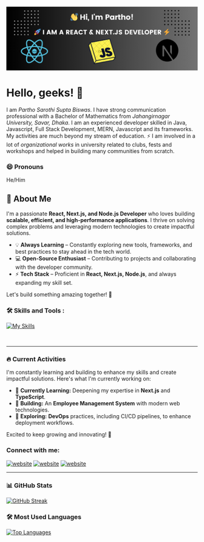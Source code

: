![parthosarothi46 GitHub README header image](https://raw.githubusercontent.com/parthosarothi46/parthosarothi46/master/heading.png)

# Hello, geeks! 👋

I am _Partho Sarothi Supta Biswas_. I have strong communication professional with a Bachelor of Mathematics from _Jahangirnagar University, Savar, Dhaka_. I am an experienced developer skilled in Java, Javascript, Full Stack Development, MERN, Javascript and its frameworks. My activities are much beyond my stream of education. ⚡ I am involved in a lot of _organizational works_ in university related to clubs, fests and workshops and helped in building many communities from scratch.

### 😄 Pronouns

He/Him

## 📝 About Me

I'm a passionate **React, Next.js, and Node.js Developer** who loves building **scalable, efficient, and high-performance applications**. I thrive on solving complex problems and leveraging modern technologies to create impactful solutions.

- 💡 **Always Learning** – Constantly exploring new tools, frameworks, and best practices to stay ahead in the tech world.
- 💻 **Open-Source Enthusiast** – Contributing to projects and collaborating with the developer community.
- ⚡ **Tech Stack** – Proficient in **React, Next.js, Node.js**, and always expanding my skill set.

Let's build something amazing together! 🚀

### 🛠️ Skills and Tools :

[![My Skills](https://skillicons.dev/icons?i=html,css,sass,tailwind,javascript,react,nextjs,nodejs,express,mongodb,java,github,vscode,npm,figma,firebase,idea,bash,linux,postman)](https://skillicons.dev)

<!-- <img align="left" alt="HTML5" width="26px" src="https://cdn.jsdelivr.net/gh/devicons/devicon/icons/html5/html5-original.svg" style="padding-right:10px;" />
<img align="left" alt="CSS3" width="26px" src="https://cdn.jsdelivr.net/gh/devicons/devicon/icons/css3/css3-original.svg" style="padding-right:10px;" />
<img align="left" alt="Sass" width="26px" src="https://cdn.jsdelivr.net/gh/devicons/devicon/icons/sass/sass-original.svg" style="padding-right:10px;" />
<img align="left" alt="TailwindCSS" width="26px" src="https://cdn.jsdelivr.net/gh/devicons/devicon/icons/tailwindcss/tailwindcss-original.svg" style="padding-right:10px;" />
<img align="left" alt="JavaScript" width="26px" src="https://cdn.jsdelivr.net/gh/devicons/devicon/icons/javascript/javascript-original.svg" style="padding-right:10px;" />
<img align="left" alt="React" width="26px" src="https://cdn.jsdelivr.net/gh/devicons/devicon/icons/react/react-original.svg" style="padding-right:10px;" />
<img align="left" alt="Next.js" width="26px" src="https://cdn.jsdelivr.net/gh/devicons/devicon/icons/nextjs/nextjs-original.svg" style="padding-right:10px;" />
<img align="left" alt="Node.js" width="26px" src="https://img.icons8.com/fluency/144/node-js.png" style="padding-right:10px;" />
<img align="left" alt="Express" width="26px" src="https://img.icons8.com/officel/480/express-js.png" style="padding-right:10px;" />
<img align="left" alt="MongoDB" width="26px" src="https://img.icons8.com/color/480/mongodb.png" style="padding-right:10px;" />
<img align="left" alt="Java" width="26px" src="https://skillicons.dev/icons?i=javatheme=dark" style="padding-right:10px;" />
<img align="left" alt="Git" width="26px" src="https://cdn.jsdelivr.net/gh/devicons/devicon/icons/git/git-original.svg" style="padding-right:10px;" />
<img align="left" alt="GitHub" width="26px" src="https://cdn.jsdelivr.net/gh/devicons/devicon/icons/github/github-original.svg" style="padding-right:10px;" />
<img align="left" alt="VSCode" width="26px" src="https://cdn.jsdelivr.net/gh/devicons/devicon/icons/vscode/vscode-original.svg" style="padding-right:10px;" /> -->
<br />

---

### 🔥 Current Activities

I'm constantly learning and building to enhance my skills and create impactful solutions. Here's what I'm currently working on:

- 🌱 **Currently Learning:** Deepening my expertise in **Next.js** and **TypeScript**.
- 💼 **Building:** An **Employee Management System** with modern web technologies.
- 📖 **Exploring:** **DevOps** practices, including CI/CD pipelines, to enhance deployment workflows.

Excited to keep growing and innovating! 🚀

### Connect with me:

[![website](https://img.icons8.com/fluency/48/facebook-new.png)](https://www.facebook.com/parthosarothi46)
[![website](https://img.icons8.com/fluency/48/instagram-new.png)](https://www.instagram.com/parthosarothi46)
[![website](https://img.icons8.com/color/48/twitterx--v1.png)](https://x.com/parthosarothi46)

---

### 📊 GitHub Stats

[![GitHub Streak](https://streak-stats.demolab.com?user=parthosarothi46)](https://git.io/streak-stats)

### 🛠️ Most Used Languages

[![Top Languages](https://github-readme-stats.vercel.app/api/top-langs/?username=parthosarothi46)](https://github.com/anuraghazra/github-readme-stats)
